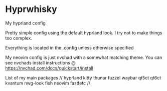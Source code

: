# Hyprwhisky
My hyprland config


Pretty simple config using the default hyprland look. I try not to make things too complex.

Everything is located in the .config unless otherwise specified

My neovim config is just nvchad with a somewhat matching theme. You can see nvchads install instructions @ https://nvchad.com/docs/quickstart/install

List of my main packages
//
hyprland
kitty
thunar
fuzzel
waybar
qt5ct
qt6ct
kvantum
nwg-look
fish
neovim
fastfetc
//
